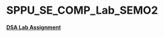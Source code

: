 # SPPU_SE_COMP_Lab_SEMO2

<a href="https://github.com/Sarthak000001/SPPU_SE_COMP_Lab_SEMO2/tree/DSALAB"><h4>DSA Lab Assignment</h4></a>
